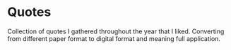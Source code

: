 # Quotes
Collection of quotes I gathered throughout the year that I liked. Converting from different paper format to digital format and meaning full application.
